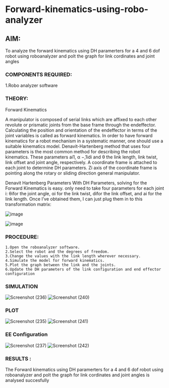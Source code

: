 # Forward-kinematics-using-robo-analyzer

## AIM: 
To analyze the forward kinematics using DH paramerters for a 4 and 6 dof robot using roboanalyzer and polt the graph for link cordinates and joint angles
### COMPONENTS REQUIRED:
1.Robo analyzer software  


### THEORY: 
  
Forward Kinematics

A manipulator is composed of serial links which are affixed to each other revolute or prismatic joints from the base frame through the endeffector. 
Calculating the position and orientation of the endeffector in terms of the joint variables is called as forward kinematics. 
In order to have forward kinematics for a robot mechanism in a systematic manner, one should use a suitable kinematics model. 
Denavit-Hartenberg method that uses four parameters is the most common method for describing the robot kinematics. 
These parameters ai1, α −,1idi and θ the link length, link twist, link offset and joint angle, respectively. 
A coordinate frame is attached to each joint to determine DH parameters. Zi axis of the coordinate frame is pointing along the rotary or sliding direction general manipulator.

Denavit Hartenberg Parameters
With DH Parameters, solving for the Forward Kinematics is easy.  only need to take four parameters for each joint 
i: θifor the joint angle, 
αi for the link twist, 
difor the link offset, and 
ai for the link length. Once I’ve obtained them, I can just plug them in to this transformation matrix:


![image](https://user-images.githubusercontent.com/36288975/170172719-ed7befc9-2894-4344-bfd5-be831bb05308.png)

 ![image](https://user-images.githubusercontent.com/36288975/170172766-b8aeb788-7fd7-4de7-b340-f04656707ebd.png)

 

### PROCEDURE:
```
1.Open the roboanalyzer software.
2.Select the robot and the degrees of freedom.
3.Change the values with the link length wherever necessary.
4.Simulate the model for forward kinematics.
5.Plot the graph between the link and the joints.
6.Update the DH parameters of the link configuration and end effector configuration
```



### SIMULATION 

![Screenshot (236)](https://user-images.githubusercontent.com/94508142/174304065-3857360b-672c-4d7b-9388-f8e96a8dbba2.png)
![Screenshot (240)](https://user-images.githubusercontent.com/94508142/174304088-278d40c7-fc75-47e7-8c37-24cc232affa4.png)



 
 
 
 
 
 
 ### PLOT 

![Screenshot (235)](https://user-images.githubusercontent.com/94508142/174299867-f4bb2db2-3780-41db-b885-352243d93565.png)
![Screenshot (241)](https://user-images.githubusercontent.com/94508142/174304169-81f831da-ab46-461a-bea1-8456fca58c4d.png)

### EE Configuration
![Screenshot (237)](https://user-images.githubusercontent.com/94508142/174304379-95bbefc0-1364-4cca-a57f-f1dbc53167aa.png)
![Screenshot (242)](https://user-images.githubusercontent.com/94508142/174304412-a4259cb1-30a6-4f5c-b2be-fe16beedddff.png)




### RESULTS :  
 The Forward kinematics using DH paramerters for a 4 and 6 dof robot using roboanalyzer and polt the graph for link cordinates and joint angles is analysed succesfully

